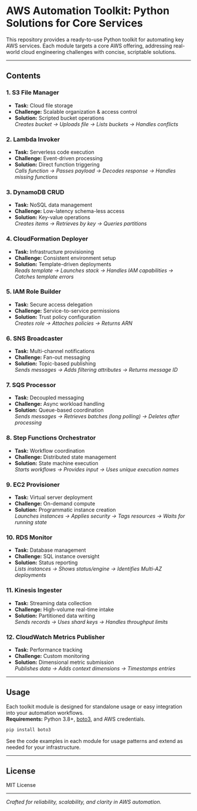 # AWS Automation Toolkit: Python Solutions for Core Services

This repository provides a ready-to-use Python toolkit for automating key AWS services. Each module targets a core AWS offering, addressing real-world cloud engineering challenges with concise, scriptable solutions.

---

## Contents

### 1. S3 File Manager
- **Task:** Cloud file storage
- **Challenge:** Scalable organization & access control
- **Solution:** Scripted bucket operations  
  *Creates bucket → Uploads file → Lists buckets → Handles conflicts*

### 2. Lambda Invoker
- **Task:** Serverless code execution
- **Challenge:** Event-driven processing
- **Solution:** Direct function triggering  
  *Calls function → Passes payload → Decodes response → Handles missing functions*

### 3. DynamoDB CRUD
- **Task:** NoSQL data management
- **Challenge:** Low-latency schema-less access
- **Solution:** Key-value operations  
  *Creates items → Retrieves by key → Queries partitions*

### 4. CloudFormation Deployer
- **Task:** Infrastructure provisioning
- **Challenge:** Consistent environment setup
- **Solution:** Template-driven deployments  
  *Reads template → Launches stack → Handles IAM capabilities → Catches template errors*

### 5. IAM Role Builder
- **Task:** Secure access delegation
- **Challenge:** Service-to-service permissions
- **Solution:** Trust policy configuration  
  *Creates role → Attaches policies → Returns ARN*

### 6. SNS Broadcaster
- **Task:** Multi-channel notifications
- **Challenge:** Fan-out messaging
- **Solution:** Topic-based publishing  
  *Sends messages → Adds filtering attributes → Returns message ID*

### 7. SQS Processor
- **Task:** Decoupled messaging
- **Challenge:** Async workload handling
- **Solution:** Queue-based coordination  
  *Sends messages → Retrieves batches (long polling) → Deletes after processing*

### 8. Step Functions Orchestrator
- **Task:** Workflow coordination
- **Challenge:** Distributed state management
- **Solution:** State machine execution  
  *Starts workflows → Provides input → Uses unique execution names*

### 9. EC2 Provisioner
- **Task:** Virtual server deployment
- **Challenge:** On-demand compute
- **Solution:** Programmatic instance creation  
  *Launches instances → Applies security → Tags resources → Waits for running state*

### 10. RDS Monitor
- **Task:** Database management
- **Challenge:** SQL instance oversight
- **Solution:** Status reporting  
  *Lists instances → Shows status/engine → Identifies Multi-AZ deployments*

### 11. Kinesis Ingester
- **Task:** Streaming data collection
- **Challenge:** High-volume real-time intake
- **Solution:** Partitioned data writing  
  *Sends records → Uses shard keys → Handles throughput limits*

### 12. CloudWatch Metrics Publisher
- **Task:** Performance tracking
- **Challenge:** Custom monitoring
- **Solution:** Dimensional metric submission  
  *Publishes data → Adds context dimensions → Timestamps entries*

---

## Usage

Each toolkit module is designed for standalone usage or easy integration into your automation workflows.  
**Requirements:** Python 3.8+, [boto3](https://boto3.amazonaws.com/v1/documentation/api/latest/index.html), and AWS credentials.

```bash
pip install boto3
```

See the code examples in each module for usage patterns and extend as needed for your infrastructure.

---

## License

MIT License

---

*Crafted for reliability, scalability, and clarity in AWS automation.*
